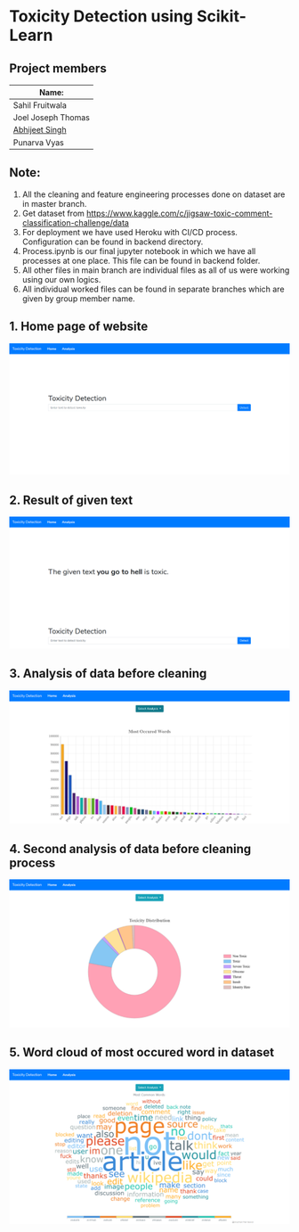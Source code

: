 # Toxicity Detection using Scikit-Learn

## Project members

| Name:              |
| ------------------ |
| Sahil Fruitwala    |
| Joel Joseph Thomas |
| [Abhijeet Singh](https://github.com/Abhijeet1026)     |
| Punarva Vyas       |

## Note:

1. All the cleaning and feature engineering processes done on dataset are in master branch.
3. Get dataset from https://www.kaggle.com/c/jigsaw-toxic-comment-classification-challenge/data
4. For deployment we have used Heroku with CI/CD process. Configuration can be found in backend directory.
5. Process.ipynb is our final jupyter notebook in which we have all processes at one place. This file can be found in backend folder.
6. All other files in main branch are individual files as all of us were working using our own logics.
7. All individual worked files can be found in separate branches which are given by group member name.


## 1. Home page of website
![](images/home.png?raw=true)

## 2. Result of given text
![](images/Result.png?raw=true)

## 3. Analysis of data before cleaning
![](images/Analysis-1.png?raw=true)

## 4. Second analysis of data before cleaning process
![](images/Analysis-2.png?raw=true)

## 5. Word cloud of most occured word in dataset
![](images/Analysis-3.png?raw=true)

